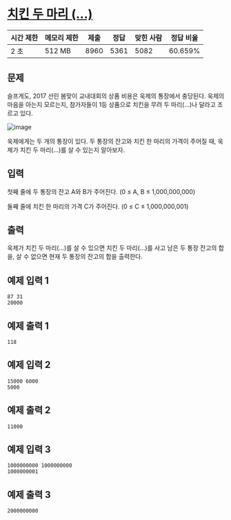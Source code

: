 # [치킨 두 마리 (...)](https://www.acmicpc.net/problem/14489)

| 시간 제한 | 메모리 제한 | 제출 | 정답 | 맞힌 사람 | 정답 비율 |
| --- | --- | --- | --- | --- | --- |
| 2 초 | 512 MB | 8960 | 5361 | 5082 | 60.659% |

## 문제

슬프게도, 2017 선린 봄맞이 교내대회의 상품 비용은 욱제의 통장에서 충당된다. 욱제의 마음을 아는지 모르는지, 참가자들이 1등 상품으로 치킨을 무려 두 마리(...)나 달라고 조르고 있다.

![image](https://onlinejudgeimages.s3-ap-northeast-1.amazonaws.com/problem/14489/1.png)

욱제에게는 두 개의 통장이 있다. 두 통장의 잔고와 치킨 한 마리의 가격이 주어질 때, 욱제가 치킨 두 마리(...)를 살 수 있는지 알아보자.

## 입력

첫째 줄에 두 통장의 잔고 A와 B가 주어진다. (0 ≤ A, B ≤ 1,000,000,000)

둘째 줄에 치킨 한 마리의 가격 C가 주어진다. (0 ≤ C ≤ 1,000,000,001)

## 출력

욱제가 치킨 두 마리(...)를 살 수 있으면 치킨 두 마리(...)를 사고 남은 두 통장 잔고의 합을, 살 수 없으면 현재 두 통장의 잔고의 합을 출력한다.

## 예제 입력 1

```
87 31
20000

```

## 예제 출력 1

```
118

```

## 예제 입력 2

```
15000 6000
5000

```

## 예제 출력 2

```
11000

```

## 예제 입력 3

```
1000000000 1000000000
1000000001

```

## 예제 출력 3

```
2000000000
```
